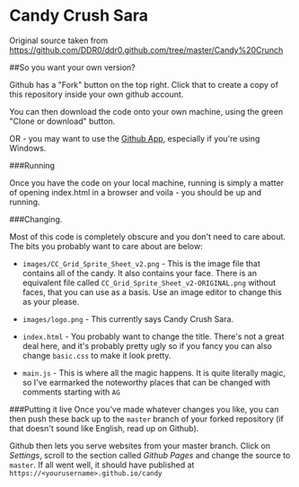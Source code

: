 # Candy Crush Sara

Original source taken from https://github.com/DDR0/ddr0.github.com/tree/master/Candy%20Crunch


##So you want your own version?

Github has a "Fork" button on the top right. Click that to create a copy of this repository inside your own github account.

You can then download the code onto your own machine, using the green "Clone or download" button.

OR - you may want to use the [Github App](https://desktop.github.com/), especially if you're using Windows.


###Running

Once you have the code on your local machine, running is simply a matter of opening index.html in a browser and voila - you should be up and running.

###Changing.

Most of this code is completely obscure and you don't need to care about. The bits you probably want to care about are below:

* `images/CC_Grid_Sprite_Sheet_v2.png` - This is the image file that contains all of the candy. It also contains your face. There is an equivalent file called `CC_Grid_Sprite_Sheet_v2-ORIGINAL.png` without faces, that you can use as a basis. Use an image editor to change this as your please.

* `images/logo.png` - This currently says Candy Crush Sara.

* `index.html` - You probably want to change the title. There's not a great deal here, and it's probably pretty ugly so if you fancy you can also change `basic.css` to make it look pretty.

* `main.js` - This is where all the magic happens. It is quite literally magic, so I've earmarked the noteworthy places that can be changed with comments starting with `AG`


###Putting it live
Once you've made whatever changes you like, you can then push these back up to the `master` branch of your forked repository (if that doesn't sound like English, read up on Github).

Github then lets you serve websites from your master branch. Click on *Settings*, scroll to the section called *Github Pages* and change the source to `master`. If all went well, it should have published at `https://<yourusername>.github.io/candy`


